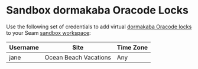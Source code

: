 # Sandbox dormakaba Oracode Locks

Use the following set of credentials to add virtual [dormakaba Oracode locks](../dormakaba-oracode-locks.md) to your Seam [sandbox workspace](../../core-concepts/workspaces/#sandbox-workspaces):

| Username | Site                  | Time Zone |
| -------- | --------------------- | --------- |
| jane     | Ocean Beach Vacations | Any       |
